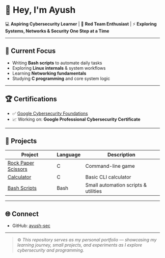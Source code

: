# 👋 Hey, I'm Ayush  

💻 **Aspiring Cybersecurity Learner** | 🔐 **Red Team Enthusiast** | ⚡ **Exploring Systems, Networks & Security One Step at a Time**

---

## 🔎 Current Focus
- Writing **Bash scripts** to automate daily tasks  
- Exploring **Linux internals** & system workflows  
- Learning **Networking fundamentals**  
- Studying **C programming** and core system logic  

---

## 🏆 Certifications
- ✅ [Google Cybersecurity Foundations](./Achievements/Foundations_of_Cybersecurity.pdf)  
- 📈 Working on: **Google Professional Cybersecurity Certificate**

---

## 📂 Projects
| Project | Language | Description |
|----------|-----------|-------------|
| [Rock Paper Scissors](./Projects/C/Rock-Paper-Scissor) | C | Command-line game |
| [Calculator](./Projects/C/Calculator) | C | Basic CLI calculator  |
| [Bash Scripts](./Projects/Bash) | Bash | Small automation scripts & utilities |

---

## 🌐 Connect
- GitHub: [ayush-sec](https://github.com/ayush-sec)

---

> ⚙️ *This repository serves as my personal portfolio — showcasing my learning journey, small projects, and experiments as I explore cybersecurity and programming.*
